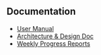## Documentation
- [User Manual](docs/user_manual/user_manual.pdf)
- [Architecture & Design Doc](docs/architecture/architecture.pdf)
- [Weekly Progress Reports](docs/reports/)
